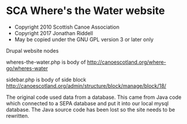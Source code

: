 # SCA Where's the Water website

* Copyright 2010 Scottish Canoe Association
* Copyright 2017 Jonathan Riddell
* May be copied under the GNU GPL version 3 or later only

Drupal website nodes

wheres-the-water.php is body of http://canoescotland.org/where-go/wheres-water

sidebar.php is body of side block http://canoescotland.org/admin/structure/block/manage/block/18/

The original code used data from a database.  This came from Java code which connected to a SEPA database and put it into our local mysql database.  The Java source code has been lost so the site needs to be rewritten.
